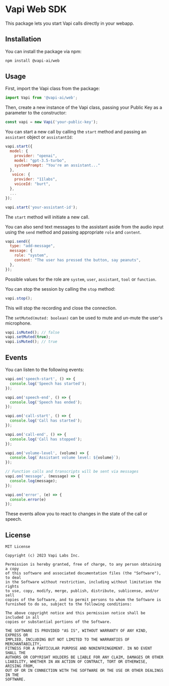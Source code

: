 # Vapi Web SDK

This package lets you start Vapi calls directly in your webapp.

## Installation

You can install the package via npm:

```bash
npm install @vapi-ai/web
```

## Usage

First, import the Vapi class from the package:

```javascript
import Vapi from '@vapi-ai/web';
```

Then, create a new instance of the Vapi class, passing your Public Key as a parameter to the constructor:

```javascript
const vapi = new Vapi('your-public-key');
```

You can start a new call by calling the `start` method and passing an `assistant` object or `assistantId`:

```javascript
vapi.start({
  model: {
    provider: "openai",
    model: "gpt-3.5-turbo",
    systemPrompt: "You're an assistant..."
  },
   voice: {
    provider: "11labs",
    voiceId: "burt",
  },
  ...
});
```
```javascript
vapi.start('your-assistant-id');
```

The `start` method will initiate a new call. 

You can also send text messages to the assistant aside from the audio input using the `send` method and passing appropriate `role` and `content`.

```javascript
vapi.send({
  type: "add-message",
  message: {
    role: "system",
    content: "The user has pressed the button, say peanuts",
  },
});

```

Possible values for the role are `system`, `user`, `assistant`, `tool` or `function`.

You can stop the session by calling the `stop` method:

```javascript
vapi.stop();
```

This will stop the recording and close the connection.

The `setMuted(muted: boolean)` can be used to mute and un-mute the user's microphone.

```javascript
vapi.isMuted(); // false
vapi.setMuted(true);
vapi.isMuted(); // true
```

## Events

You can listen to the following events:

```javascript
vapi.on('speech-start', () => {
  console.log('Speech has started');
});

vapi.on('speech-end', () => {
  console.log('Speech has ended');
});

vapi.on('call-start', () => {
  console.log('Call has started');
});

vapi.on('call-end', () => {
  console.log('Call has stopped');
});

vapi.on('volume-level', (volume) => {
  console.log(`Assistant volume level: ${volume}`);
});

// Function calls and transcripts will be sent via messages
vapi.on('message', (message) => {
  console.log(message);
});

vapi.on('error', (e) => {
  console.error(e)
});
```

These events allow you to react to changes in the state of the call or speech.


## License

```
MIT License

Copyright (c) 2023 Vapi Labs Inc.

Permission is hereby granted, free of charge, to any person obtaining a copy
of this software and associated documentation files (the "Software"), to deal
in the Software without restriction, including without limitation the rights
to use, copy, modify, merge, publish, distribute, sublicense, and/or sell
copies of the Software, and to permit persons to whom the Software is
furnished to do so, subject to the following conditions:

The above copyright notice and this permission notice shall be included in all
copies or substantial portions of the Software.

THE SOFTWARE IS PROVIDED "AS IS", WITHOUT WARRANTY OF ANY KIND, EXPRESS OR
IMPLIED, INCLUDING BUT NOT LIMITED TO THE WARRANTIES OF MERCHANTABILITY,
FITNESS FOR A PARTICULAR PURPOSE AND NONINFRINGEMENT. IN NO EVENT SHALL THE
AUTHORS OR COPYRIGHT HOLDERS BE LIABLE FOR ANY CLAIM, DAMAGES OR OTHER
LIABILITY, WHETHER IN AN ACTION OF CONTRACT, TORT OR OTHERWISE, ARISING FROM,
OUT OF OR IN CONNECTION WITH THE SOFTWARE OR THE USE OR OTHER DEALINGS IN THE
SOFTWARE.
```
